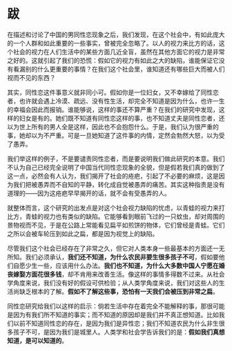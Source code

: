 # 跋

在描述和讨论了中国的男同性恋现象之后，我们发现，在这个社会中，有如此庞大的一个人群和如此重要的一些事实，曾被完全忽略了。以人的视力来比方的话，这个社会的视力在人们生活中的某些方面几近全盲，虽然在其他方面它的视力是非常之好的。这就引起了我们的恐慌：假如它的视力有如此之大的缺陷，谁能保证它没有看漏别的什么更重要的事情？在我们这个社会里，谁知道还有哪些巨大而被人们视而不见的东西？

其实，同性恋这件事意义就非同小可。假如你是一位妇女，又不幸嫁给了同性恋者，也许就会遇上冷漠、疏远、没有性生活，却完全不知道是因为什么，也许一生的幸福会因此而报销。谁能够说，这样的事还不算严重？在我们的研究中发现，这样的妇女是有的。她们既不知道有同性恋这样的事，也不知道丈夫是同性恋者，还以为世上所有的男人全是这样，因此也不会抱怨什么。于是，我们认为很严重的事，她却以为不严重。可是一旦她知道了这件事的内情，定然会勃然大怒，以为受了愚弄。

我们举这样的例子，不是要谴责同性恋者，而是要说明我们做此研究的本意。我们不认为自己已经完全说明了中国当代同性恋现象的全貌，但是假若我们真的做到了这一点，必然会有人认为，我们揭开了社会的疮疤，引起了不必要的麻烦，这是因为我们把被愚弄而不自知的平静，转化成自觉被愚弄的痛苦。其实这种指责是没有道理的——因为这疮疤早早揭开的话，就不会有受愚弄的人。

就整体而言，这个研究的出发点是对这个社会视力缺陷的忧虑，以青蛙的视力来打比方，青蛙的视力也有类似的缺陷。它能够看到眼前飞过的一只蚊虫，却对周围的景物视而不见，于是在公路上常能看见扁平如煎饼的物体，它们曾经是青蛙。它们之所以会被车轮压到如此之扁，都是因为视觉上的缺陷。

尽管我们这个社会已经存在了非常之久，但它对人类本身一些最基本的方面还一无所知。我们必须承认，**我们还不知道，为什么农民非要生很多孩子不可**，假如要他们自愿少生一些，应该用什么办法。**我们也不知道，为什么大多数中国人宁愿在婚丧嫁娶方面花很多钱**，却不肯用来改善生活。像这样的事情多得数不过来。从社会学角度来说，我们没有好的假设可供检验；从人类学角度来说，我们对这些人的生活尚缺乏根本的了解。**假如不了解这些事，恐怕有一天我们会被压到非常之扁**。

同性恋研究给我们以这样的启示：倘若生活中存在着完全不能解释的事，那很可能是因为有我们所不知道的事实；而不知道的原因却是我们并不真正想知道。比如我们以前不知道同性恋的存在，是因为我们是异性恋；我们不知道农民为什么非生很多孩子不可，是因为我们是城里人。人类学和社会学告诉我们的是：**假如我们真想知道，是可以知道的**。